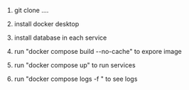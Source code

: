 1. git clone ....

2. install docker desktop

3. install database in each service

4. run "docker compose build --no-cache" to expore image

5. run "docker compose up" to run services

6. run "docker compose logs -f <service name>" to see logs


